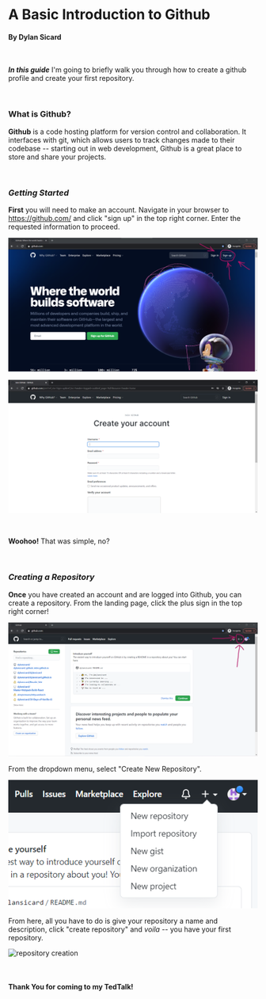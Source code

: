 # A Basic Introduction to Github
#### By Dylan Sicard
<br>

***In this guide*** I'm going to briefly walk you through how to create a github profile and create your first repository.

<br>

### **What is Github?**


**Github** is a code hosting platform for version control and collaboration. It interfaces with git, which allows users to track changes made to their codebase -- starting out in web development, Github is a great place to store and share your projects. 

<br>


### ***Getting Started***
**First** you will need to make an account. Navigate in your browser to https://github.com/ and click "sign up" in the top right corner. Enter the requested information to proceed.

![Github home screen](/images/githubLanding.PNG)
<br>

![Github Create Account Page](/images/createAccount.PNG)

<br>

**Woohoo!** That was simple, no?

<br>

### ***Creating a Repository***
**Once** you have created an account and are logged into Github, you can create a repository. From the landing page, click the plus sign in the top right corner!

![plus sign](/images/plusSign.PNG)

From the dropdown menu, select "Create New Repository".

![drop down](./images/dropdown.PNG)

From here, all you have to do is give your repository a name and description, click "create repository" and *voila* -- you have your first repository.

![repository creation](../images/repositoryCreation.PNG)

<br>

#### **Thank You** for coming to my TedTalk!




